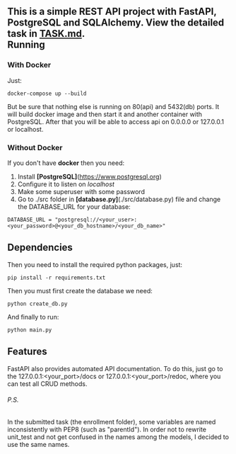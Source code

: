This is a simple REST API project with FastAPI, PostgreSQL and SQLAlchemy. View the detailed task in [TASK.md](./enrollment/Task.md).  
Running  
------------
### With Docker ###
Just:
~~~
docker-compose up --build
~~~
But be sure that nothing else is running on 80(api) and 5432(db) ports.
It will build docker image and then start it and another container with PostgreSQL.
After that you will be able to access api on 0.0.0.0 or 127.0.0.1 or localhost.

### Without Docker ###
If you don't have **docker** then you need:
1. Install **[PostgreSQL]**(https://www.postgresql.org)
2. Configure it to listen on *localhost*
3. Make some superuser with some password
4. Go to ./src folder in **[database.py]**(./src/database.py) file and change the DATABASE_URL for your database:
~~~
DATABASE_URL = "postgresql://<your_user>:<your_password>@<your_db_hostname>/<your_db_name>"
~~~

Dependencies
------------
Then you need to install the required python packages, just:
~~~
pip install -r requirements.txt
~~~

Then you must first create the database we need:
~~~
python create_db.py
~~~

And finally to run:
~~~
python main.py
~~~

Features
------------
FastAPI also provides automated API documentation. To do this, just go to the 127.0.0.1:<your_port>/docs or 127.0.0.1:<your_port>/redoc, where you can test all CRUD methods.

###### P.S. ######
In the submitted task (the enrollment folder), some variables are named inconsistently with PEP8 (such as "parentId"). In order not to rewrite unit_test and not get confused in the names among the models, I decided to use the same names.